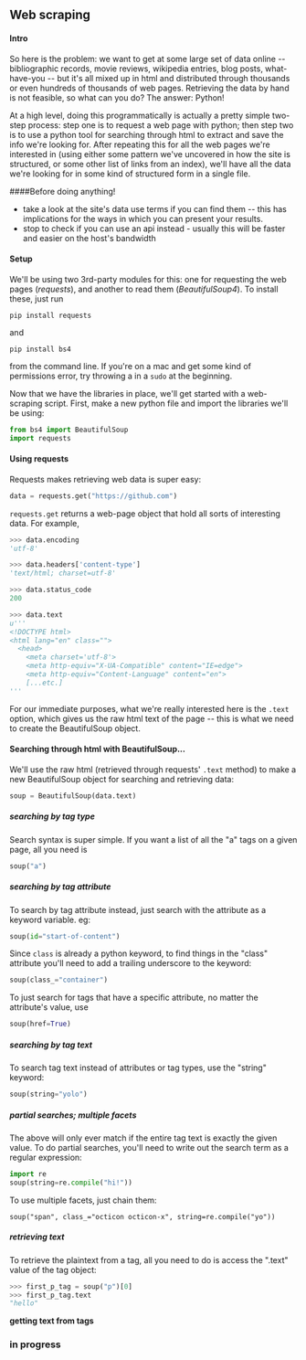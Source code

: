 
## Web scraping
#### Intro
So here is the problem: we want to get at some large set of data online -- bibliographic records, movie reviews, wikipedia entries, blog posts, what-have-you -- but it's all mixed up in html and distributed through thousands or even hundreds of thousands of web pages. Retrieving the data by hand is not feasible, so what can you do? The answer: Python!

At a high level, doing this programmatically is actually a pretty simple two-step process: step one is to request a web page with python; then step two is to use a python tool for searching through html to extract and save the info we're looking for. After repeating this for all the web pages we're interested in (using either some pattern we've uncovered in how the site is structured, or some other list of links from an index), we'll have all the data we're looking for in some kind of structured form in a single file.


####Before doing anything!
* take a look at the site's data use terms if you can find them -- this has implications for the ways in which you can present your results.
* stop to check if you can use an api instead - usually this will be faster and easier on the host's bandwidth


#### Setup
We'll be using two 3rd-party modules for this: one for requesting the web pages (_requests_), and another to read them (_BeautifulSoup4_). To install these, just run 
```
pip install requests
``` 
and 
```
pip install bs4
``` 
from the command line. If you're on a mac and get some kind of permissions error, try throwing a in a ```sudo``` at the beginning.

Now that we have the libraries in place, we'll get started with a web-scraping script. First, make a new python file and import the libraries we'll be using:

```python
from bs4 import BeautifulSoup
import requests
```

#### Using requests
Requests makes retrieving web data is super easy:

```python
data = requests.get("https://github.com")
```

```requests.get``` returns a web-page object that hold all sorts of interesting data. For example, 

```python
>>> data.encoding 
'utf-8'

>>> data.headers['content-type']
'text/html; charset=utf-8'

>>> data.status_code
200

>>> data.text
u'''
<!DOCTYPE html>
<html lang="en" class="">
  <head>
    <meta charset='utf-8'>
    <meta http-equiv="X-UA-Compatible" content="IE=edge">
    <meta http-equiv="Content-Language" content="en">
    [...etc.]
'''

```

For our immediate purposes, what we're really interested here is the ```.text``` option, which gives us the raw html text of the page -- this is what we need to create the BeautifulSoup object.

#### Searching through html with BeautifulSoup...
We'll use the raw html (retrieved through requests' ```.text``` method) to make a new BeautifulSoup object for searching and retrieving data:

```python
soup = BeautifulSoup(data.text)
```

##### searching by tag type
Search syntax is super simple. If you want a list of all the "a" tags on a given page, all you need is 

```python
soup("a")
```

##### searching by tag attribute
To search by tag attribute instead, just search with the attribute as a keyword variable. eg:

```python
soup(id="start-of-content")
```

Since ```class``` is already a python keyword, to find things in the "class" attribute you'll need to add a trailing underscore to the keyword:

```python
soup(class_="container")
```

To just search for tags that have a specific attribute, no matter the attribute's value, use
```python
soup(href=True)
```

##### searching by tag text
To search tag text instead of attributes or tag types, use the "string" keyword:

```python
soup(string="yolo")
```

##### partial searches; multiple facets
The above will only ever match if the entire tag text is exactly the given value. To do partial searches, you'll need to write out the search term as a regular expression:

```python
import re
soup(string=re.compile("hi!"))
```

To use multiple facets, just chain them:
```pythttps://github.com/walkerdb/dsc_workshops/edit/master/readme.md#hon
soup("span", class_="octicon octicon-x", string=re.compile("yo"))
```

##### retrieving text
To retrieve the plaintext from a tag, all you need to do is access the ".text" value of the tag object:
```python
>>> first_p_tag = soup("p")[0]
>>> first_p_tag.text
"hello"
```

**getting text from tags**

### in progress
